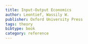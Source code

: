 ```yaml
---
title: Input-Output Economics
author: Leontief, Wassily W.
publisher: Oxford University Press
tags: theory
bibtype: book
category: reference
---
```

